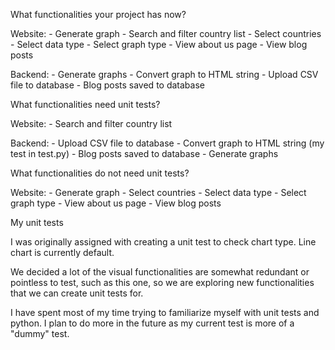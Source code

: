 What functionalities your project has now?

Website: - Generate graph - Search and filter country list - Select countries - Select data type - Select graph type - View about us page - View blog posts

Backend: - Generate graphs - Convert graph to HTML string - Upload CSV file to database - Blog posts saved to database


What functionalities need unit tests?

Website: - Search and filter country list

Backend: - Upload CSV file to database - Convert graph to HTML string (my test in test.py) - Blog posts saved to database - Generate graphs


What functionalities do not need unit tests?

Website: - Generate graph - Select countries - Select data type - Select graph type - View about us page - View blog posts


My unit tests

I was originally assigned with creating a unit test to check chart type. Line chart is currently default.

We decided a lot of the visual functionalities are somewhat redundant or pointless to test, such as this one, so we are exploring new functionalities that we can create unit tests for.

I have spent most of my time trying to familiarize myself with unit tests and python. I plan to do more in the future as my current test is more of a "dummy" test.
